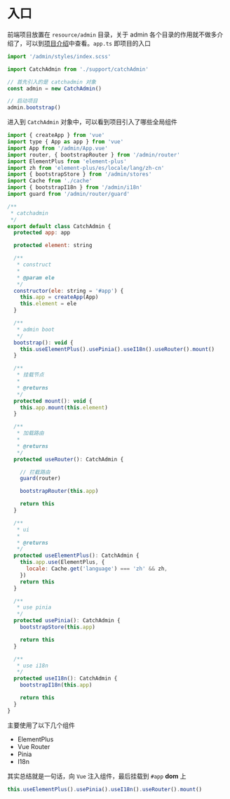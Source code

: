 # 入口

前端项目放置在 `resource/admin` 目录，关于 admin 各个目录的作用就不做多介绍了，可以到[项目介绍](/docs/3.0/catchadmin/project_intro)中查看。`app.ts` 即项目的入口

```javascript title="resource/admin/app.ts"
import '/admin/styles/index.scss'

import CatchAdmin from './support/catchAdmin'

// 首先引入的是 catchadmin 对象
const admin = new CatchAdmin()

// 启动项目
admin.bootstrap()
```

进入到 `CatchAdmin` 对象中，可以看到项目引入了哪些全局组件

```javascript title="resource/admin/support/catchAdmin.ts"
import { createApp } from 'vue'
import type { App as app } from 'vue'
import App from '/admin/App.vue'
import router, { bootstrapRouter } from '/admin/router'
import ElementPlus from 'element-plus'
import zh from 'element-plus/es/locale/lang/zh-cn'
import { bootstrapStore } from '/admin/stores'
import Cache from './cache'
import { bootstrapI18n } from '/admin/i18n'
import guard from '/admin/router/guard'

/**
 * catchadmin
 */
export default class CatchAdmin {
  protected app: app

  protected element: string

  /**
   * construct
   *
   * @param ele
   */
  constructor(ele: string = '#app') {
    this.app = createApp(App)
    this.element = ele
  }

  /**
   * admin boot
   */
  bootstrap(): void {
    this.useElementPlus().usePinia().useI18n().useRouter().mount()
  }

  /**
   * 挂载节点
   *
   * @returns
   */
  protected mount(): void {
    this.app.mount(this.element)
  }

  /**
   * 加载路由
   *
   * @returns
   */
  protected useRouter(): CatchAdmin {

    // 拦截路由
    guard(router)

    bootstrapRouter(this.app)

    return this
  }

  /**
   * ui
   *
   * @returns
   */
  protected useElementPlus(): CatchAdmin {
    this.app.use(ElementPlus, {
      locale: Cache.get('language') === 'zh' && zh,
    })
    return this
  }

  /**
   * use pinia
   */
  protected usePinia(): CatchAdmin {
    bootstrapStore(this.app)

    return this
  }

  /**
   * use i18n
   */
  protected useI18n(): CatchAdmin {
    bootstrapI18n(this.app)

    return this
  }
}
```

主要使用了以下几个组件

- ElementPlus
- Vue Router
- Pinia
- I18n

其实总结就是一句话，向 `Vue` 注入组件，最后挂载到 `#app` **dom** 上

```javascript
this.useElementPlus().usePinia().useI18n().useRouter().mount()
```

